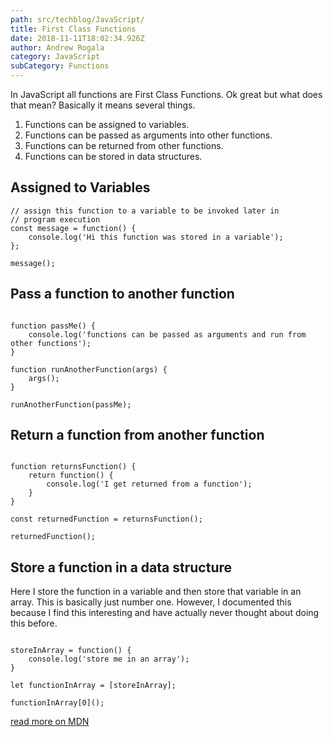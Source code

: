 ```yaml
---
path: src/techblog/JavaScript/
title: First Class Functions
date: 2018-11-11T18:02:34.926Z
author: Andrew Rogala
category: JavaScript
subCategory: Functions
---
```

In JavaScript all functions are First Class Functions. Ok great but what does that mean?
Basically it means several things.

1. Functions can be assigned to variables.
2. Functions can be passed as arguments into other functions.
3. Functions can be returned from other functions. 
4. Functions can be stored in data structures. 

## Assigned to Variables
```js{numberLines: true}
// assign this function to a variable to be invoked later in
// program execution
const message = function() {
    console.log('Hi this function was stored in a variable');
};

message();
```
## Pass a function to another function
```js{numberLines: true}

function passMe() {
    console.log('functions can be passed as arguments and run from other functions');
}

function runAnotherFunction(args) {
    args();
}

runAnotherFunction(passMe);

```

## Return a function from another function

```js{numberLines: true}

function returnsFunction() {
    return function() {
        console.log('I get returned from a function');
    }
}

const returnedFunction = returnsFunction();

returnedFunction();
```

## Store a function in a data structure 
Here I store the function in a variable and then store that variable in 
an array. This is basically just number one. However, I documented this because I find this interesting and have actually never thought about doing this before. 
```js{numberLines: true}

storeInArray = function() {
	console.log('store me in an array');
}

let functionInArray = [storeInArray];

functionInArray[0]();
```
[read more on MDN](https://developer.mozilla.org/en-US/docs/Glossary/First-class_Function)
